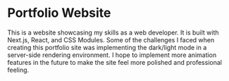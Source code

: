 # Portfolio Website

This is a website showcasing my skills as a web developer. It is built with Next.js, React, and CSS Modules. Some of the challenges I faced when creating this portfolio site was implementing the dark/light mode in a server-side rendering environment. I hope to implement more animation features in the future to make the site feel more polished and professional feeling. 

